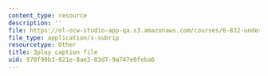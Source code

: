 ```yaml
---
content_type: resource
description: ''
file: https://ol-ocw-studio-app-qa.s3.amazonaws.com/courses/6-832-underactuated-robotics-spring-2009/970f90b3021e8ae283d79a747e0feba6_Gho0bmTsnA4.srt
file_type: application/x-subrip
resourcetype: Other
title: 3play caption file
uid: 970f90b3-021e-8ae2-83d7-9a747e0feba6
---
```

